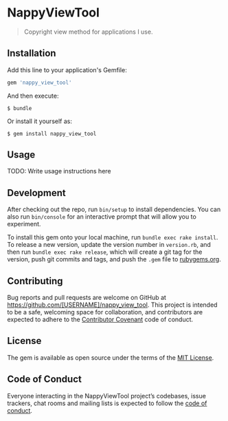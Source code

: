 # NappyViewTool

> Copyright view method for applications I use.

## Installation

Add this line to your application's Gemfile:

```ruby
gem 'nappy_view_tool'
```

And then execute:

    $ bundle

Or install it yourself as:

    $ gem install nappy_view_tool

## Usage

TODO: Write usage instructions here

## Development

After checking out the repo, run `bin/setup` to install dependencies. You can also run `bin/console` for an interactive prompt that will allow you to experiment.

To install this gem onto your local machine, run `bundle exec rake install`. To release a new version, update the version number in `version.rb`, and then run `bundle exec rake release`, which will create a git tag for the version, push git commits and tags, and push the `.gem` file to [rubygems.org](https://rubygems.org).

## Contributing

Bug reports and pull requests are welcome on GitHub at https://github.com/[USERNAME]/nappy_view_tool. This project is intended to be a safe, welcoming space for collaboration, and contributors are expected to adhere to the [Contributor Covenant](http://contributor-covenant.org) code of conduct.

## License

The gem is available as open source under the terms of the [MIT License](https://opensource.org/licenses/MIT).

## Code of Conduct

Everyone interacting in the NappyViewTool project’s codebases, issue trackers, chat rooms and mailing lists is expected to follow the [code of conduct](https://github.com/[USERNAME]/nappy_view_tool/blob/master/CODE_OF_CONDUCT.md).
